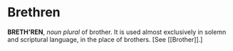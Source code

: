 # Brethren

**BRETH'REN**, _noun_ _plural_ of brother. It is used almost exclusively in solemn and scriptural language, in the place of brothers. \[See [[Brother]].\]
